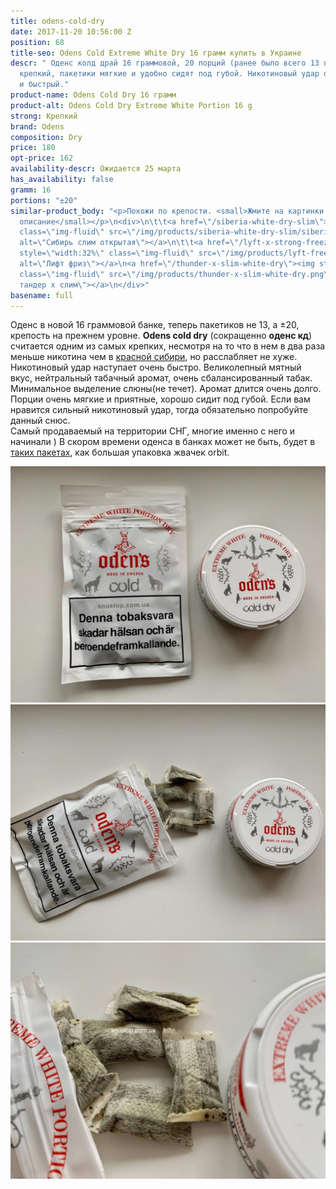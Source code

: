 ```yaml
---
title: odens-cold-dry
date: 2017-11-20 10:56:00 Z
position: 68
title-seo: Odens Cold Extreme White Dry 16 грамм купить в Украине
descr: " Оденс колд драй 16 граммовой, 20 порций (ранее было всего 13 порций), очень
  крепкий, пакетики мягкие и удобно сидят под губой. Никотиновый удар очень сильный
  и быстрый."
product-name: Odens Cold Dry 16 грамм
product-alt: Odens Cold Dry Extreme White Portion 16 g
strong: Крепкий
brand: Odens
composition: Dry
price: 180
opt-price: 162
availability-descr: Ожидается 25 марта
has_availability: false
gramm: 16
portions: "±20"
similar-product_body: "<p>Похожи по крепости. <small>Жмите на картинки и читайте полное
  описание</small></p>\n<div>\n\t\t<a href=\"/siberia-white-dry-slim\"><img style=\"width:32%\"
  class=\"img-fluid\" src=\"/img/products/siberia-white-dry-slim/siberia-slim-open-and-brown.jpg\"
  alt=\"Сибирь слим открытая\"></a>\n\t\t<a href=\"/lyft-x-strong-freeze-slim-white\"><img
  style=\"width:32%\" class=\"img-fluid\" src=\"/img/products/lyft-freeze/lyft-freeze-open.jpg\"
  alt=\"Лифт фриз\"></a>\n<a href=\"/thunder-x-slim-white-dry\"><img style=\"width:32%\"
  class=\"img-fluid\" src=\"/img/products/thunder-x-slim-white-dry.png\" alt=\"Снюс
  тандер х слим\"></a>\n</div>"
basename: full
---
```


Оденс в новой 16 граммовой банке, теперь пакетиков не 13, а ±20, крепость на прежнем уровне.
**Odens cold dry** (сокращенно **оденс кд**) считается одним из самых крепких, несмотря на то что в нем в два раза меньше никотина чем в [красной сибири](/siberia-white), но расслабляет не хуже. <br>
Никотиновый удар наступает очень быстро.
Великолепный мятный вкус, нейтральный табачный аромат, очень сбалансированный табак. Минимальное выделение слюны(не течет). Аромат длится очень долго. Порции очень мягкие и приятные, хорошо сидит под губой.
Если вам нравится сильный никотиновый удар, тогда обязательно попробуйте данный снюс.<br>
Самый продаваемый на территории СНГ, многие именно с него и начинали )
В скором времени оденса в банках может не быть, будет в [таких пакетах](/odens-cold-softpack), как большая упаковка жвачек orbit.
<div class="popup-gallery d-flex mb-3">
	<a class="mr-2" href="/img/products/odens-cold-dry/odens-cold-dry-cans-and-soft.jpg" title="Оденс колд драй в мягкой и твердой упаковках"><img class="img-fluid" src="/img/products/odens-cold-dry/odens-cold-dry-cans-and-soft.jpg" alt="odens cold dry soft and can"></a>
	<a class="mr-2" href="/img/products/odens-cold-dry/odens-cold-dry-soft-open.jpg" title="Порции одинаковые что в твердой, что в мягкой упаковках"><img class="img-fluid" src="/img/products/odens-cold-dry/odens-cold-dry-soft-open.jpg" alt="odens cold dry soft pack open"></a>
	<a href="/img/products/odens-cold-dry/odens-cold-dry-softpillow-portion.jpg" title="Порции очень мягкие и приятные на ощупь, удобно сидят под губой"><img class="img-fluid" src="/img/products/odens-cold-dry/odens-cold-dry-softpillow-portion.jpg" alt="odens portions white dry"></a>
</div>